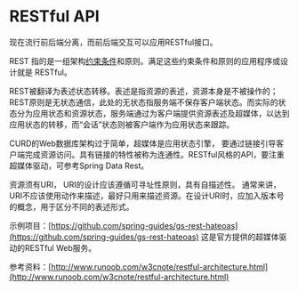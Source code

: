 # RESTful API

现在流行前后端分离，而前后端交互可以应用RESTful接口。

 REST 指的是一组架构[约束条件](https://baike.baidu.com/item/%E7%BA%A6%E6%9D%9F%E6%9D%A1%E4%BB%B6)和原则。满足这些约束条件和原则的应用程序或设计就是 RESTful。

REST被翻译为表述状态转移。表述是指资源的表述，资源本身是不被操作的；REST原则是无状态通信，此处的无状态指服务端不保存客户端状态。而实际的状态分为应用状态和资源状态，服务端通过为客户端提供资源表述及超媒体，以达到应用状态的转移，而“会话”状态则被客户端作为应用状态来跟踪。

CURD的Web数据库架构过于简单，超媒体是应用状态引擎， 要通过链接引导客户端完成资源访问。具有链接的特性被称为连通性。RESTful风格的API，要注重超媒体驱动，可参考Spring Data Rest。

资源须有URI， URI的设计应该遵循可寻址性原则，具有自描述性。 通常来讲，URI不应该使用动作来描述，最好只用来描述资源。在设计URI时，应加入版本号的概念，用于区分不同的表述形式。

示例项目：[https://github.com/spring-guides/gs-rest-hateoas](https://github.com/spring-guides/gs-rest-hateoas) 这是官方提供的超媒体驱动的RESTful Web服务。

参考资料：[http://www.runoob.com/w3cnote/restful-architecture.html](http://www.runoob.com/w3cnote/restful-architecture.html)

